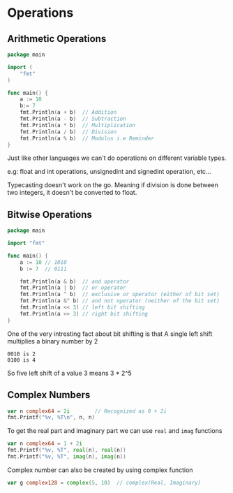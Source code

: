 # Operations

## Arithmetic Operations

```go
package main

import (
    "fmt"
)

func main() {
    a := 10
    b:= 7
    fmt.Println(a + b)  // Addition
    fmt.Println(a - b)  // Subtraction
    fmt.Println(a * b)  // Multiplication
    fmt.Println(a / b)  // Division
    fmt.Println(a % b)  // Modulus i.e Reminder
}
```

Just like other languages we can't do operations on different variable types. 

e.g:
    float and int operations,
    unsignedint and signedint operation,
    etc...

Typecasting doesn't work on the go. Meaning if division is done between two integers, it doesn't be converted to float.

## Bitwise Operations

```go
package main

import "fmt"

func main() {
    a := 10 // 1010
    b := 7  // 0111

    fmt.Println(a & b)  // and operator                                 0010
    fmt.Println(a | b)  // or operator                                  1111
    fmt.Println(a ^ b)  // exclusive or operator (either of bit set)    1101
    fmt.Println(a &^ b) // and not operator (neither of the bit set)    0000
    fmt.Println(a << 3) // left bit shifting                            01010000
    fmt.Println(a >> 3) // right bit shifting                           00000001
}

```

One of the very intresting fact about bit shifting is that 
A single left shift multiplies a binary number by 2

```
0010 is 2
0100 is 4
```

So five left shift of a value 3 means
3 * 2^5


## Complex Numbers

```go
var n complex64 = 2i        // Recognized as 0 + 2i
fmt.Printf("%v, %T\n", n, n)
```

To get the real part and imaginary part we can use `real` and `imag` functions

```go
var n complex64 = 1 + 2i
fmt.Printf("%v, %T", real(n), real(n))
fmt.Printf("%v, %T", imag(n), imag(n))
```

Complex number can also be created by using complex function

```go
var g complex128 = complex(5, 10)  // complex(Real, Imaginary)
```
